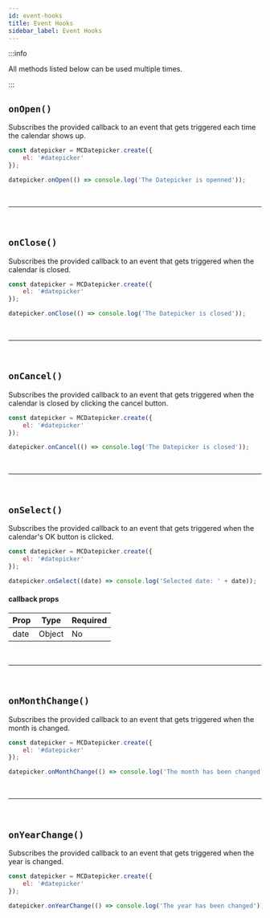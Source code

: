 ```yaml
---
id: event-hooks
title: Event Hooks
sidebar_label: Event Hooks
---
```


:::info

All methods listed below can be used multiple times.

:::

## `onOpen()`

Subscribes the provided callback to an event that gets triggered each time the calendar shows up.

```js
const datepicker = MCDatepicker.create({
	el: '#datepicker'
});

datepicker.onOpen(() => console.log('The Datepicker is openned'));
```

<br />

---

<br />

## `onClose()`

Subscribes the provided callback to an event that gets triggered when the calendar is closed.

```js
const datepicker = MCDatepicker.create({
	el: '#datepicker'
});

datepicker.onClose(() => console.log('The Datepicker is closed'));
```

<br />

---

<br />

## `onCancel()`

Subscribes the provided callback to an event that gets triggered when the calendar is closed by clicking the cancel button.

```js
const datepicker = MCDatepicker.create({
	el: '#datepicker'
});

datepicker.onCancel(() => console.log('The Datepicker is closed'));
```

<br />

---

<br />

## `onSelect()`

Subscribes the provided callback to an event that gets triggered when the calendar's OK button is clicked.

```js
const datepicker = MCDatepicker.create({
	el: '#datepicker'
});

datepicker.onSelect((date) => console.log('Selected date: ' + date));
```

#### callback props

| Prop | Type   | Required |
| ---- | ------ | -------- |
| date | Object | No       |

<br />

---

<br />

## `onMonthChange()`

Subscribes the provided callback to an event that gets triggered when the month is changed.

```js
const datepicker = MCDatepicker.create({
	el: '#datepicker'
});

datepicker.onMonthChange(() => console.log('The month has been changed'));
```

<br />

---

<br />

## `onYearChange()`

Subscribes the provided callback to an event that gets triggered when the year is changed.

```js
const datepicker = MCDatepicker.create({
	el: '#datepicker'
});

datepicker.onYearChange(() => console.log('The year has been changed'));
```
